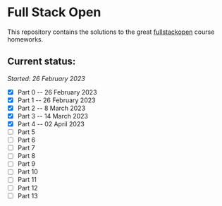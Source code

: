 # Full Stack Open

This repository contains the solutions to the great [fullstackopen](https://fullstackopen.com/en/about/) course homeworks.

## Current status:

_Started: 26 February 2023_

- [x] Part 0 -- 26 February 2023
- [x] Part 1 -- 26 February 2023
- [x] Part 2 -- 8 March 2023
- [x] Part 3 -- 14 March 2023
- [x] Part 4 -- 02 April 2023
- [ ] Part 5
- [ ] Part 6
- [ ] Part 7
- [ ] Part 8
- [ ] Part 9
- [ ] Part 10
- [ ] Part 11
- [ ] Part 12
- [ ] Part 13
